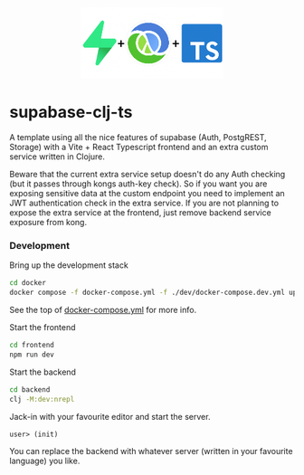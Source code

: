 <div align="center">
  <img src="./frontend/public/supabase_clj_ts.png" alt="Supabase Clojure TypeScript" width="50%">
</div>

# supabase-clj-ts

A template using all the nice features of supabase (Auth, PostgREST, Storage) with a Vite + React Typescript frontend and
an extra custom service written in Clojure.

Beware that the current extra service setup doesn't do any Auth checking (but it passes through kongs auth-key check).
So if you want you are exposing sensitive data at the custom endpoint you need to implement an JWT authentication check
in the extra service. If you are not planning to expose the extra service at the frontend,
just remove backend service exposure from kong.

### Development

Bring up the development stack
```sh
cd docker
docker compose -f docker-compose.yml -f ./dev/docker-compose.dev.yml up
```

See the top of [docker-compose.yml](docker/docker-compose.yml) for more info.

Start the frontend
```sh
cd frontend
npm run dev
```

Start the backend
```sh
cd backend
clj -M:dev:nrepl
```
Jack-in with your favourite editor and start the server.
```clj
user> (init)
```

You can replace the backend with whatever server (written in your favourite language) you like.
